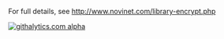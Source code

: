 For full details, see http://www.novinet.com/library-encrypt.php

[![githalytics.com alpha](https://cruel-carlota.pagodabox.com/faa44913a633a73d7564ac515ef5769c "githalytics.com")](http://githalytics.com/maidsafe/MaidSafe-Encrypt)
